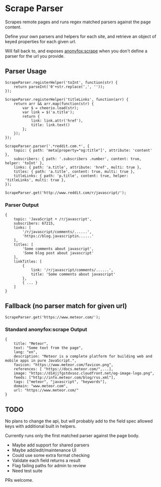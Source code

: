 # Scrape Parser

Scrapes remote pages and runs regex matched parsers against the page content.

Define your own parsers and helpers for each site, and retrieve an object of keyed properties for each given url.

Will fall back to, and exposes [anonyfox:scrape](https://atmospherejs.com/anonyfox/scrape) when you don't define a parser for the url you provide.

## Parser Usage
```
ScrapeParser.registerHelper('toInt', function(str) {
	return parseInt('0'+str.replace(',', ''));
});

ScrapeParser.registerHelper('titleLinks', function(arr) {
	return arr && arr.map(function(str) {
		var $ = cheerio.load(str);
		var link = $('a.title');
		return {
			link: link.attr('href'),
			title: link.text()
		};
	});
});

ScrapeParser.parser('.*reddit.com.*', {
	topic: { path: 'meta[property="og:title"]', attribute: 'content' },
	subscribers: { path: '.subscribers .number', content: true, helper: 'toInt' },
	links: { path: 'a.title', attribute: 'href', multi: true },
	titles: { path: 'a.title', content: true, multi: true },
	titleLinks: { path: 'p.title', content: true, helper: 'titleLinks', multi: true },
});

ScrapeParser.get('http://www.reddit.com/r/javascript/');
```
### Parser Output
```
{ 
	topic: 'JavaScript • /r/javascript',
	subscribers: 67215,
	links: [
		'/r/javascript/comments/......',
		'https://blog.javascriptin......'
	],
	titles: [
		'Some comments about javascript',
		'Some blog post about javascript'
	],
	linkTitles: [
		{
			link: '/r/javascript/comments/......',
			title: 'Some comments about javascript'
		}, 
		{ ... }
	]
}
```

## Fallback (no parser match for given url)
```
ScrapeParser.get('https://www.meteor.com/');
```
### Standard anonyfox:scrape Output
```
{
	title: "Meteor",
	text: "Some text from the page",
	lang: "en",
	description: "Meteor is a complete platform for building web and mobile apps in pure JavaScript.",
	favicon: "https://www.meteor.com/favicon.png",
	references: [ "https://docs.meteor.com/",...],
	image: "https://d14jjfgstdxsoz.cloudfront.net/og-image-logo.png",
	feeds: ["http://info.meteor.com/blog/rss.xml"],
	tags: ["meteor", "javascript", "keywords"],
	domain: "www.meteor.com",
	url: "https://www.meteor.com/"
}
```

## TODO

No plans to change the api, but will probably add to the field spec allowed keys with additional built in helpers.

Currently runs only the first matched parser against the page body.

* Maybe add support for shared parsers
* Maybe add/edit/maintenance UI
* Could use some extra format checking
* Validate each field returns a result
* Flag failing paths for admin to review
* Need test suite

PRs welcome.